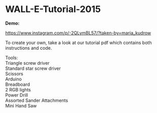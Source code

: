 # WALL-E-Tutorial-2015

<b>Demo:</b>

https://www.instagram.com/p/-2QLymBL57/?taken-by=maria_kudrow

To create your own, take a look at our tutorial pdf which contains both instructions and code.

Tools: 
<br>
Triangle screw driver
<br>
Standard star screw driver
<br>
Scissors
<br>
Arduino
<br>
Breadboard
<br>
2 RGB lights
<br>
Power Drill 
<br>
Assorted Sander Attachments
<br>
Mini Hand Saw










